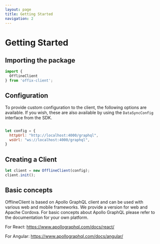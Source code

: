 ```yaml
---
layout: page
title: Getting Started
navigation: 2
---
```


# Getting Started

## Importing the package

```javascript
import {
  OfflineClient
} from 'offix-client';
```

## Configuration

To provide custom configuration to the client, the following options are available. If you wish, these are also available by using the `DataSyncConfig` interface from the SDK.

```javascript

let config = {
  httpUrl: "http://localhost:4000/graphql",
  wsUrl: "ws://localhost:4000/graphql",
}
```

## Creating a Client

```javascript
let client = new OfflineClient(config);
client.init();
```

## Basic concepts

OfflineClient is based on Apollo GraphQL client and can be used with various web and mobile frameworks.
We provide a version for web and Apache Cordova. For basic concepts about Apollo GraphQL please refer to the documentation for your own platform.

For React:
https://www.apollographql.com/docs/react/

For Angular:
https://www.apollographql.com/docs/angular/
